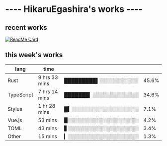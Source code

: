 # ---- HikaruEgashira's works ----

## recent works

[![ReadMe Card](https://github-readme-stats.vercel.app/api/pin/?username=twin-te&repo=twinte-front)](https://github.com/twin-te/twinte-front)

## this week's works

| lang        | time           |                       |        |
| ----------- | -------------- | --------------------- | ------ |
| Rust        | 9 hrs 33 mins  | █████████▌░░░░░░░░░░░ |  45.6% |
| TypeScript  | 7 hrs 14 mins  | ███████▎░░░░░░░░░░░░░ |  34.6% |
| Stylus      | 1 hr 28 mins   | █▍░░░░░░░░░░░░░░░░░░░ |   7.1% |
| Vue.js      | 53 mins        | ▉░░░░░░░░░░░░░░░░░░░░ |   4.2% |
| TOML        | 43 mins        | ▋░░░░░░░░░░░░░░░░░░░░ |   3.4% |
| Other       | 15 mins        | ▎░░░░░░░░░░░░░░░░░░░░ |   1.3% |
